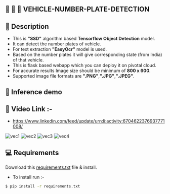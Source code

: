 ## :taxi: :blue_car: :truck: VEHICLE-NUMBER-PLATE-DETECTION

## 📝 Description

- This is **"SSD"** algorithm based **Tensorflow Object Detection** model.
- It can detect the number plates of vehicle.
- For text extraction **"EasyOcr"** model is used.
- Based on the number plates it will give corresponding state (from India) of that vehicle.
- This is flask based webapp which you can deploy it on pivotal cloud.
- For accurate results Image size should be minimum of **800 x 600**.
- Supported image file formats are **".PNG"**,**".JPG"**,**".JPEG"**.

## 🎯 Inference demo
## :movie_camera: Video Link :-
- https://www.linkedin.com/feed/update/urn:li:activity:6704622376937771008/

![vec1](https://user-images.githubusercontent.com/62059604/103498966-7b7a9e00-4e6c-11eb-84ee-daa1ce148eaf.png)
![vec2](https://user-images.githubusercontent.com/62059604/103498974-8a615080-4e6c-11eb-8a0c-e9eb68413be8.png)
![vec3](https://user-images.githubusercontent.com/62059604/103498989-91885e80-4e6c-11eb-86d2-bd66752e13ce.png)
![vec4](https://user-images.githubusercontent.com/62059604/103498999-9f3de400-4e6c-11eb-8164-5042def92f7a.png)

## 💻 Requirements
 Download this [requirements.txt](https://github.com/akshaykadam771/VEHICLE-NUMBER-PLATE-DETECTION/blob/master/requirements.txt) file & install.
- To install run :-
```bash
$ pip install -r requirements.txt
```
